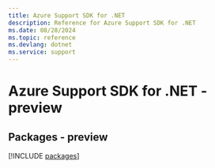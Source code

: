 ```yaml
---
title: Azure Support SDK for .NET
description: Reference for Azure Support SDK for .NET
ms.date: 08/28/2024
ms.topic: reference
ms.devlang: dotnet
ms.service: support
---
```

# Azure Support SDK for .NET - preview
## Packages - preview
[!INCLUDE [packages](support-index.md)]